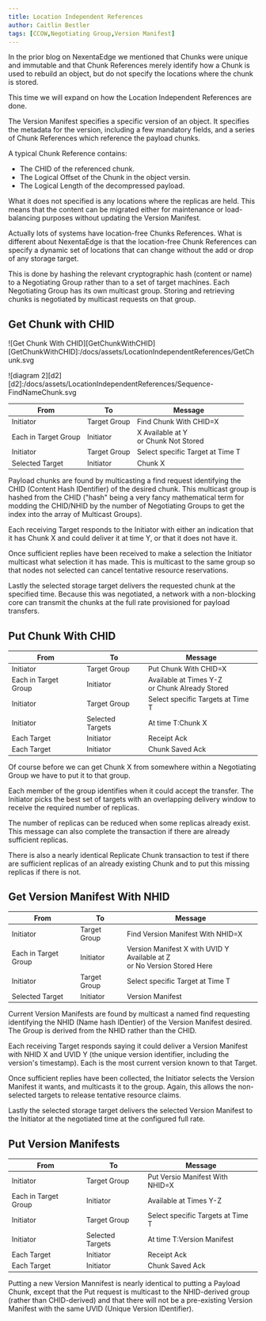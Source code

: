 ```yaml
---
title: Location Independent References
author: Caitlin Bestler
tags: [CCOW,Negotiating Group,Version Manifest]
---
```

In the prior blog on NexentaEdge we mentioned that
Chunks were unique and immutable and that Chunk References
merely identify how a Chunk is used to rebuild an object,
but do not specify the locations where the chunk is stored.

This time we will expand on how the Location Independent
References are done.

The Version Manifest specifies a specific version of an object. It specifies the metadata for the version, including a few mandatory fields, and a series of Chunk References which reference the payload chunks.

A typical Chunk Reference contains:
* The CHID of the referenced chunk.
* The Logical Offset of the Chunk in the object versin.
* The Logical Length of the decompressed payload.

What it does not specified is any locations where the replicas are held. This means that the content can be migrated either for maintenance or load-balancing purposes without updating the Version Manifest.

Actually lots of systems have location-free Chunks
References. What is different about NexentaEdge is
that the location-free Chunk References can specify
a dynamic set of locations that can change without
the add or drop of any storage target.

This is done by hashing the relevant cryptographic
hash (content or name) to a Negotiating Group rather
than to a set of target machines. Each Negotiating
Group has its own multicast group. Storing and
retrieving chunks is negotiated by multicast
requests on that group.

## Get Chunk with CHID
![Get Chunk With CHID][GetChunkWithCHID]
[GetChunkWithCHID]:/docs/assets/LocationIndependentReferences/GetChunk.svg

![diagram 2][d2]
[d2]:/docs/assets/LocationIndependentReferences/Sequence-FindNameChunk.svg


|From|To|Message|
|----|---|---|
|Initiator|Target Group|Find Chunk With CHID=X|
|Each in Target Group|Initiator|X Available at Y <br>or Chunk Not Stored|
|Initiator|Target Group|Select specific Target at Time T|
|Selected Target|Initiator|Chunk X|

Payload chunks are found by multicasting a find
request identifying the CHID (Content Hash IDentifier)
of the desired chunk. This multicast group is hashed
from the CHID ("hash" being a very fancy mathematical
term for modding the CHID/NHID by the number of Negotiating Groups to get the index into the array of Multicast Groups).

Each receiving Target responds to the Initiator with
either an indication that it has Chunk X and could
deliver it at time Y, or that it does not have it.

Once sufficient replies have been received to make
a selection the Initiator multicast what selection
it has made. This is multicast to the same group so
that nodes not selected can cancel tentative resource
reservations.

Lastly the selected storage target delivers the requested
chunk at the specified time. Because this was negotiated,
a network with a non-blocking core can transmit the chunks
at the full rate provisioned for payload transfers.

## Put Chunk With CHID
|From|To|Message|
|----|---|---|
|Initiator|Target Group|Put Chunk With CHID=X|
|Each in Target Group|Initiator|Available at Times Y-Z <br>or Chunk Already Stored|
|Initiator|Target Group|Select specific Targets at Time T|
|Initiator|Selected Targets|At time T:Chunk X|
|Each Target|Initiator|Receipt Ack|
|Each Target|Initiator|Chunk Saved Ack|

Of course before we can get Chunk X from somewhere
within a Negotiating Group we have to put it to that
group.

Each member of the group identifies when it could
accept the transfer. The Initiator picks the best
set of targets with an overlapping delivery window
to receive the required number of replicas.

The number of replicas can be reduced when some
replicas already exist. This message can also
complete the transaction if there are already
sufficient replicas.

There is also a nearly identical Replicate Chunk
transaction to test if there are sufficient replicas
of an already existing Chunk and to put this missing
replicas if there is not.

## Get Version Manifest With NHID
|From|To|Message|
|----|---|---|
|Initiator|Target Group|Find Version Manifest With NHID=X|
|Each in Target Group|Initiator|Version Manifest X with UVID Y Available at Z <br>or No Version Stored Here|
|Initiator|Target Group|Select specific Target at Time T|
|Selected Target|Initiator|Version Manifest|

Current Version Manifests are found by multicast a
named find requesting identifying the NHID (Name hash
IDentier) of the Version Manifest desired. The Group
is derived from the NHID rather than the CHID.

Each receiving Target responds saying it could deliver
a Version Manifest with NHID X and UVID Y (the unique
version identifier, including the version's timestamp).
Each is the most current version known to that Target.

Once sufficient replies have been collected, the
Initiator selects the Version Manifest it wants,
and multicasts it to the group. Again, this allows
the non-selected targets to release tentative resource
claims.

Lastly the selected storage target delivers the selected
Version Manifest to the Initiator at the negotiated
time at the configured full rate.

## Put Version Manifests
|From|To|Message|
|----|---|---|
|Initiator|Target Group|Put Versio Manifest With NHID=X|
|Each in Target Group|Initiator|Available at Times Y-Z |
|Initiator|Target Group|Select specific Targets at Time T|
|Initiator|Selected Targets|At time T:Version Manifest|
|Each Target|Initiator|Receipt Ack|
|Each Target|Initiator|Chunk Saved Ack|

Putting a new Version Mannifest is nearly identical
to putting a Payload Chunk, except that the Put
request is multicast to the NHID-derived group
(rather than CHID-derived) and that there will
not be a pre-existing Version Manifest with the
same UVID (Unique Version IDentifier).
